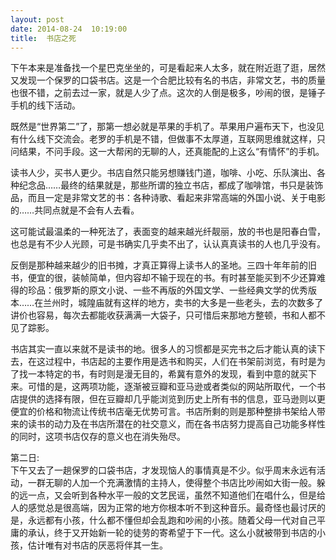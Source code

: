 ```yaml
---
layout: post
date: 2014-08-24  10:19:00
title:  书店之死
---
```



下午本来是准备找一个星巴克坐坐的，可是看起来人太多，就在附近逛了逛，居然又发现一个保罗的口袋书店。这是一个合肥比较有名的书店，非常文艺，书的质量也很不错，之前去过一家，就是人少了点。这次的人倒是极多，吵闹的很，是锤子手机的线下活动。


既然是“世界第二”了，那第一想必就是苹果的手机了。苹果用户遍布天下，也没见有什么线下交流会。老罗的手机是不错，但做事不太厚道，互联网思维就这样，只问结果，不问手段。这一大帮闲的无聊的人，还真能配的上这么“有情怀”的手机。

读书人少，买书人更少。书店自然只能另想赚钱门道，咖啡、小吃、乐队演出、各种纪念品……最终的结果就是，那些所谓的独立书店，都成了咖啡馆，书只是装饰品，而且一定是非常文艺的书：各种诗歌、看起来非常高端的外国小说、关于电影的……共同点就是不会有人去看。

这可能试最温柔的一种死法了，表面变的越来越光纤靓丽，放的书也是阳春白雪，也总是有不少人光顾，可是书确实几乎卖不出了，认认真真读书的人也几乎没有。

反倒是那种越来越少的旧书摊，才真正算得上读书人的圣地。三四十年年前的旧书，便宜的很，装帧简单，但内容却不输于现在的书。有时甚至能买到不少还算难得的珍品：俄罗斯的原文小说、一些不再版的外国文学、一些经典文学的优秀版本……在兰州时，城隍庙就有这样的地方，卖书的大多是一些老头，去的次数多了讲价也容易，每次去都能收获满满一大袋子，只可惜后来那地方整顿，书和人都不见了踪影。

书店其实一直以来就不是读书的地。很多人的习惯都是买完书之后才能认真的读下去，在这过程中，书店起的主要作用是选书和购买，人们在书架前浏览，有时是为了找一本特定的书，有时则是漫无目的，希冀有意外的发现，看到中意的就买下来。可惜的是，这两项功能，逐渐被豆瓣和亚马逊或者类似的网站所取代，一个书店提供的选择有限，但在豆瓣却几乎能浏览到历史上所有书的信息，亚马逊则以更便宜的价格和物流让传统书店毫无优势可言。书店所剩的则是那种整排书架给人带来的读书的动力及在书店所潜在的社交意义，而在各书店努力提高自己功能多样性的同时，这项书店仅存的意义也在消失殆尽。

第二日:  
下午又去了一趟保罗的口袋书店，才发现恼人的事情真是不少。似乎周末永远有活动，一群无聊的人加一个充满激情的主持人，使得整个书店比吵闹如大街一般。躲的远一点，又会听到各种水平一般的文艺民谣，虽然不知道他们在唱什么，但是给人的感觉总是很高端，因为正常的地方你根本听不到这种音乐。最奇怪也最讨厌的是，永远都有小孩，什么都不懂但却会乱跑和吵闹的小孩。随着父母一代对自己平庸的承认，终于又开始新一轮的徒劳的寄希望于下一代。这么小就被带到书店的小孩，估计唯有对书店的厌恶将伴其一生。


